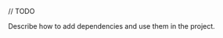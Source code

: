[//]: # (title: Add dependencies)

// TODO

Describe how to add dependencies and use them in the project.